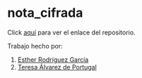 # nota_cifrada

Click [aquí](https://github.com/ESTHERRODRIGUEZGARCIA/reto-book_cipher.git) para ver el enlace del repositorio.

Trabajo hecho por:
1. [Esther Rodríguez García](https://github.com/ESTHERRODRIGUEZGARCIA)
2. [Teresa Álvarez de Portugal](https://github.com/tereesaalvarez)
